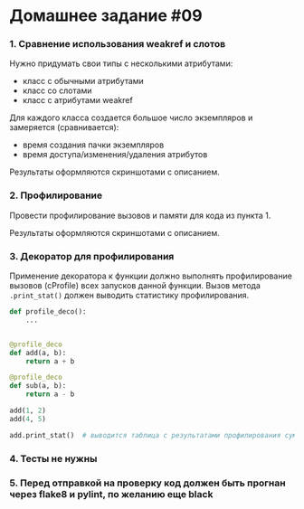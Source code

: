 # Домашнее задание #09

### 1. Сравнение использования weakref и слотов
Нужно придумать свои типы с несколькими атрибутами:
- класс с обычными атрибутами
- класс со слотами
- класс с атрибутами weakref

Для каждого класса создается большое число экземпляров и замеряется (сравнивается):
- время создания пачки экземпляров
- время доступа/изменения/удаления атрибутов

Результаты оформляются скриншотами c описанием.

### 2. Профилирование
Провести профилирование вызовов и памяти для кода из пункта 1.

Результаты оформляются скриншотами c описанием.

### 3. Декоратор для профилирования
Применение декоратора к функции должно выполнять прoфилирование вызовов (cProfile) всех запусков данной функции.
Вызов метода `.print_stat()` должен выводить статистику профилирования.


```py
def profile_deco():
    ...


@profile_deco
def add(a, b):
    return a + b

@profile_deco
def sub(a, b):
    return a - b

add(1, 2)
add(4, 5)

add.print_stat()  # выводится таблица с результатами профилирования суммарно по всем запускам
```

### 4. Тесты не нужны

### 5. Перед отправкой на проверку код должен быть прогнан через flake8 и pylint, по желанию еще black
